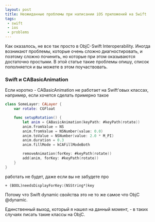 ```yaml
---
layout: post
title: Неожиданные проблемы при написании iOS приложений на Swift
tags:
 - swift
 - ios
 - problems
---
```


Как оказалось, не все так просто в ObjC-Swift Interoperability. Иногда возникают проблемы, которые очень сложно диагностировать, и поэтому сложно починить, но которые при этом оказываются достаточно простыми. В этой статье такие проблемы опишу, список пополняется и вы можете в этом поучаствовать.

### Swift и CABasicAnimation

Если коротко - CABasicAnimation не работает на Swift'овых классах, например, если хочется сделать примерно такое

``` swift
class SomeLayer: CALayer {
    var rotate: CGFloat

    func setupRotation() {
        let anim = CABasicAnimation(keyPath: #keyPath(rotate))
        anim.fromValue = NS
        anim.fromValue = NSNumber(value: 0.0)
        anim.toValue = NSNumber(value: 2.0 * M_PI)
        anim.duration = 0.3
        anim.fillMode = kCAFillModeBoth

        removeAnimation(forKey: #keyPath(rotate))
        add(anim, forKey: #keyPath(rotate))
    }
}
```

работать не будет, даже если вы не забудете про

```
+ (BOOL)needsDisplayForKey:(NSString*)key
```

Потому что Swift dynamic свойства это не то же самое что ObjC @dynamic.

Единственный выход, который я нашел на данный момент, - в таких случаях писать такие классы на ObjC.
